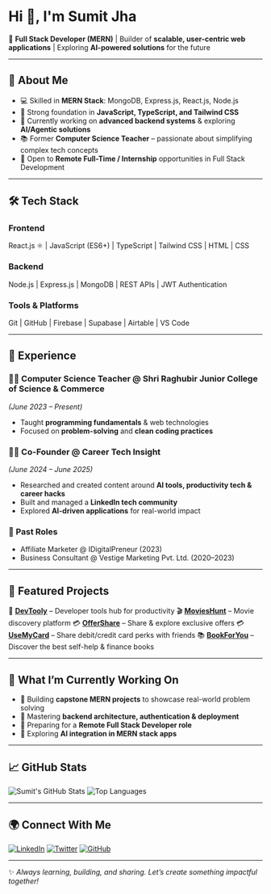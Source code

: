 # Hi 👋, I'm Sumit Jha

🚀 **Full Stack Developer (MERN)** | Builder of **scalable, user-centric web applications** | Exploring **AI-powered solutions** for the future

---

## 🌟 About Me

* 💻 Skilled in **MERN Stack**: MongoDB, Express.js, React.js, Node.js
* 🎨 Strong foundation in **JavaScript, TypeScript, and Tailwind CSS**
* 🌱 Currently working on **advanced backend systems** & exploring **AI/Agentic solutions**
* 📚 Former **Computer Science Teacher** – passionate about simplifying complex tech concepts
* 🎯 Open to **Remote Full-Time / Internship** opportunities in Full Stack Development

---

## 🛠️ Tech Stack

### Frontend

React.js ⚛️ | JavaScript (ES6+) | TypeScript | Tailwind CSS | HTML | CSS

### Backend

Node.js | Express.js | MongoDB | REST APIs | JWT Authentication

### Tools & Platforms

Git | GitHub | Firebase | Supabase | Airtable | VS Code

---

## 💼 Experience

### 👨‍🏫 Computer Science Teacher @ Shri Raghubir Junior College of Science & Commerce

*(June 2023 – Present)*

* Taught **programming fundamentals** & web technologies
* Focused on **problem-solving** and **clean coding practices**

### 🧑‍💻 Co-Founder @ Career Tech Insight

*(June 2024 – June 2025)*

* Researched and created content around **AI tools, productivity tech & career hacks**
* Built and managed a **LinkedIn tech community**
* Explored **AI-driven applications** for real-world impact

### 🎯 Past Roles

* Affiliate Marketer @ IDigitalPreneur (2023)
* Business Consultant @ Vestige Marketing Pvt. Ltd. (2020–2023)

---

## 📂 Featured Projects

🔧 [**DevTooly**](https://devtooly.vercel.app/) – Developer tools hub for productivity
🎬 [**MoviesHunt**](https://movieshunt.vercel.app/) – Movie discovery platform
💳 [**OfferShare**](https://offershare.vercel.app/) – Share & explore exclusive offers
💳 [**UseMyCard**](https://usemycard.vercel.app/) – Share debit/credit card perks with friends
📚 [**BookForYou**](https://bookforyou.vercel.app/) – Discover the best self-help & finance books

---

## 🚀 What I’m Currently Working On

* 🔹 Building **capstone MERN projects** to showcase real-world problem solving
* 🔹 Mastering **backend architecture, authentication & deployment**
* 🔹 Preparing for a **Remote Full Stack Developer role**
* 🔹 Exploring **AI integration in MERN stack apps**

---

## 📈 GitHub Stats

![Sumit's GitHub Stats](https://github-readme-stats.vercel.app/api?username=devlopersumit\&show_icons=true\&theme=radical)
![Top Languages](https://github-readme-stats.vercel.app/api/top-langs/?username=devlopersumit\&layout=compact\&theme=radical)

---

## 🌍 Connect With Me

[![LinkedIn](https://img.shields.io/badge/LinkedIn-0077B5?style=for-the-badge\&logo=linkedin\&logoColor=white)](https://www.linkedin.com/in/sumit-jha?utm_source=share&utm_campaign=share_via&utm_content=profile&utm_medium=android_app)
[![Twitter](https://img.shields.io/badge/Twitter-1DA1F2?style=for-the-badge\&logo=twitter\&logoColor=white)](https://x.com/_sumitjha_?t=4nSWLPjfWOEhS06PoX9-Lg&s=09)
[![GitHub](https://img.shields.io/badge/GitHub-100000?style=for-the-badge\&logo=github\&logoColor=white)](https://github.com/devlopersumit)

---

✨ *Always learning, building, and sharing. Let’s create something impactful together!*
